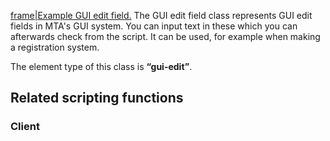 [frame|Example GUI edit field.](/docs/Image:Gui-edit.png.md "wikilink") The GUI edit field class represents GUI edit fields in MTA's GUI system. You can input text in these which you can afterwards check from the script. It can be used, for example when making a registration system.

The element type of this class is **“gui-edit”**.

Related scripting functions
---------------------------

### Client
